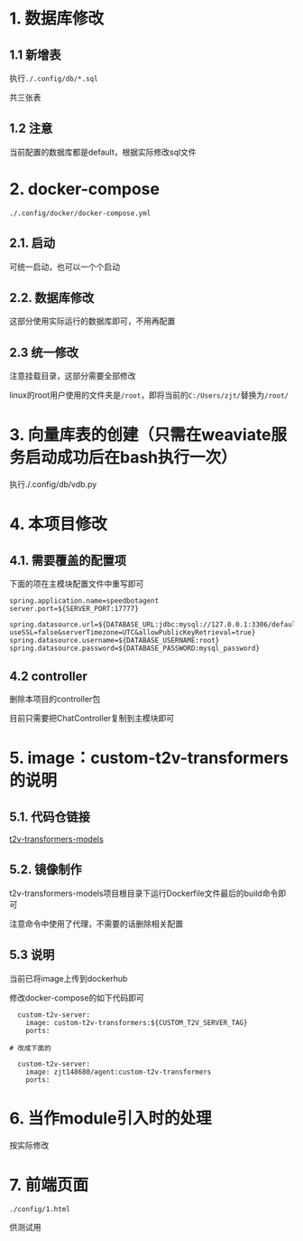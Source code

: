# 1. 数据库修改

## 1.1 新增表

执行`./.config/db/*.sql`

共三张表

## 1.2 注意

当前配置的数据库都是default，根据实际修改sql文件

# 2. docker-compose

`./.config/docker/docker-compose.yml`

## 2.1. 启动

可统一启动，也可以一个个启动

## 2.2. 数据库修改

这部分使用实际运行的数据库即可，不用再配置

## 2.3 统一修改

注意挂载目录，这部分需要全部修改

linux的root用户使用的文件夹是`/root`，即将当前的`C:/Users/zjt/`替换为`/root/`

# 3. 向量库表的创建（只需在weaviate服务启动成功后在bash执行一次）

执行./.config/db/vdb.py

# 4. 本项目修改

## 4.1. 需要覆盖的配置项

下面的项在主模块配置文件中重写即可

```
spring.application.name=speedbotagent
server.port=${SERVER_PORT:17777}

spring.datasource.url=${DATABASE_URL:jdbc:mysql://127.0.0.1:3306/default_db?useSSL=false&serverTimezone=UTC&allowPublicKeyRetrieval=true}
spring.datasource.username=${DATABASE_USERNAME:root}
spring.datasource.password=${DATABASE_PASSWORD:mysql_password}
```

## 4.2 controller

删除本项目的controller包

目前只需要把ChatController复制到主模块即可

# 5. image：custom-t2v-transformers的说明

## 5.1. 代码仓链接

[t2v-transformers-models](https://github.com/zjt148680/t2v-transformers-models)

## 5.2. 镜像制作

t2v-transformers-models项目根目录下运行Dockerfile文件最后的build命令即可

注意命令中使用了代理，不需要的话删除相关配置

## 5.3 说明

当前已将image上传到dockerhub

修改docker-compose的如下代码即可

```
  custom-t2v-server:
    image: custom-t2v-transformers:${CUSTOM_T2V_SERVER_TAG}
    ports:

# 改成下面的

  custom-t2v-server:
    image: zjt148680/agent:custom-t2v-transformers
    ports:    

```

# 6. 当作module引入时的处理

按实际修改

# 7. 前端页面

`./config/1.html`

供测试用